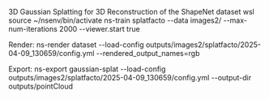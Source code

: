 3D Gaussian Splatting for 3D Reconstruction of the ShapeNet dataset
wsl 
source ~/nsenv/bin/activate
ns-train splatfacto --data images2/ --max-num-iterations 2000 --viewer.start true

Render: ns-render dataset --load-config outputs/images2/splatfacto/2025-04-09_130659/config.yml --rendered_output_names=rgb

Export: ns-export gaussian-splat --load-config  outputs/images2/splatfacto/2025-04-09_130659/config.yml --output-dir outputs/pointCloud
